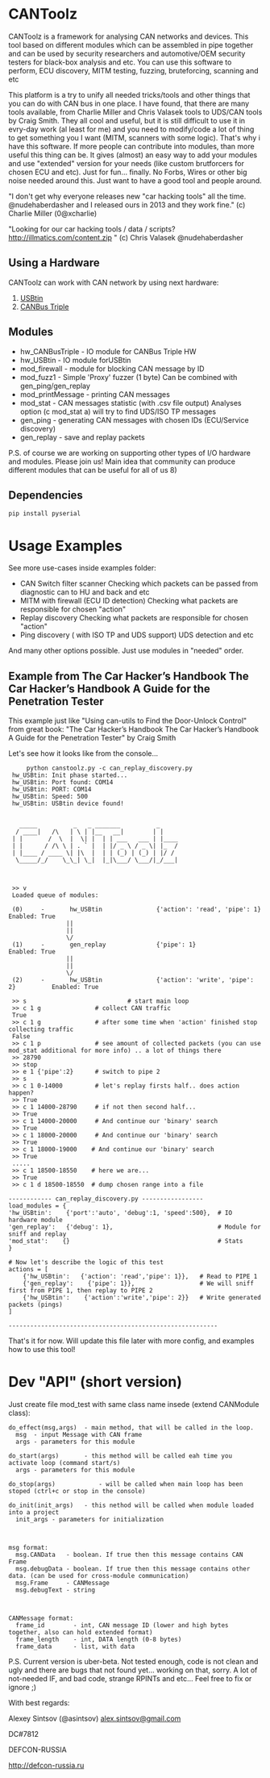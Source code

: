 # CANToolz

CANToolz is a framework for analysing CAN networks and devices.
This tool based on different modules which can be assembled in pipe together and
can be used by security researchers and automotive/OEM security testers for black-box analysis and etc. 
You can use this software to perform, ECU discovery, MITM testing, fuzzing, bruteforcing, scanning and etc

This platform is a try to unify all needed tricks/tools and other things that you can do with CAN bus in one place.
I have found, that there are many tools available, from Charlie Miller and Chris Valasek tools to UDS/CAN tools by Craig Smith.
They all cool and useful, but it is still difficult to use it in evry-day work (al least for me) and you need to modify/code 
a lot of thing to get something you I want (MITM, scanners with some logic). That's why i have this software. If more people can 
contribute into modules, than more useful this thing can be. It gives (almost) an easy way to add your modules and use "extended" version for your needs
(like custom brutforcers for chosen ECU and etc). Just for fun... finally. No Forbs, Wires  or other big noise needed around this. 
Just want to have a good tool and people around.

"I don't get why everyone releases new "car hacking tools" all the time.  @nudehaberdasher and I released ours in 2013 and they work fine." (c) Charlie Miller (‏@0xcharlie)

"Looking for our car hacking tools / data / scripts? http://illmatics.com/content.zip " (c) Chris Valasek ‏@nudehaberdasher

## Using a Hardware

CANToolz can work with CAN network by using next hardware:

1. [USBtin](http://www.fischl.de/usbtin/)
2. [CANBus Triple](https://canb.us/)

## Modules

- hw_CANBusTriple  - IO module for CANBus Triple HW
- hw_USBtin        - IO module forUSBtin
- mod_firewall     - module for blocking CAN message by ID
- mod_fuzz1        - Simple 'Proxy' fuzzer  (1 byte) Can be combined with gen_ping/gen_replay
- mod_printMessage - printing CAN messages
- mod_stat         - CAN messages statistic (with .csv file output)
                     Analyses option (c mod_stat a) will try to find UDS/ISO TP messages
- gen_ping         - generating CAN messages with chosen IDs (ECU/Service discovery)
- gen_replay       - save and replay packets

P.S. of course we are working on supporting other types of I/O hardware and modules. Please join us!
Main idea that community can produce different modules that can be useful for all of us 8)

## Dependencies

    pip install pyserial


# Usage Examples
See more use-cases inside examples folder:

- CAN Switch filter scanner
    Checking which packets can be passed from diagnostic can to HU and back and etc
- MITM with firewall (ECU ID detection)
    Checking what packets are responsible for chosen "action"
- Replay discovery
    Checking what packets are responsible for chosen "action"
- Ping discovery ( with ISO TP and UDS support)
    UDS detection and etc

And many other options possible. Just use modules in "needed" order.

## Example from  The Car Hacker’s Handbook The Car Hacker’s Handbook A Guide for the Penetration Tester
This example just like "Using can-utils to Find the Door-Unlock Control" from great book: "The Car Hacker’s Handbook The Car Hacker’s Handbook A Guide for the Penetration Tester" by Craig Smith

Let's see how it looks like from the console...

         python canstoolz.py -c can_replay_discovery.py
     hw_USBtin: Init phase started...
     hw_USBtin: Port found: COM14
     hw_USBtin: PORT: COM14
     hw_USBtin: Speed: 500
     hw_USBtin: USBtin device found!
    
    
       _____          _   _ _______          _
      / ____|   /\   | \ | |__   __|        | |
     | |       /  \  |  \| |  | | ___   ___ | |____
     | |      / /\ \ | . ` |  | |/ _ \ / _ \| |_  /
     | |____ / ____ \| |\  |  | | (_) | (_) | |/ /
      \_____/_/    \_\_| \_|  |_|\___/ \___/|_/___|
    
    
    
     >> v
     Loaded queue of modules:
    
     (0)     -       hw_USBtin               {'action': 'read', 'pipe': 1}           Enabled: True
                    ||
                    ||
                    \/
     (1)     -       gen_replay              {'pipe': 1}             Enabled: True
                    ||
                    ||
                    \/
     (2)     -       hw_USBtin               {'action': 'write', 'pipe': 2}          Enabled: True
    
     >> s                            # start main loop
     >> c 1 g               # collect CAN traffic
     True
     >> c 1 g               # after some time when 'action' finished stop collecting traffic
     False
     >> c 1 p               # see amount of collected packets (you can use mod_stat additional for more info) .. a lot of things there
     >> 28790
     >> stop
     >> e 1 {'pipe':2}      # switch to pipe 2
     >> s
     >> c 1 0-14000         # let's replay firsts half.. does action happen?
     >> True
     >> c 1 14000-28790     # if not then second half...
     >> True
     >> c 1 14000-20000     # And continue our 'binary' search
     >> True
     >> c 1 18000-20000     # And continue our 'binary' search
     >> True
     >> c 1 18000-19000    # And continue our 'binary' search
     >> True
     .....
     >> c 1 18500-18550    # here we are...
     >> True
     >> c 1 d 18500-18550  # dump chosen range into a file

    ------------ can_replay_discovery.py -----------------
    load_modules = {
    'hw_USBtin':    {'port':'auto', 'debug':1, 'speed':500},  # IO hardware module
    'gen_replay':   {'debug': 1},                             # Module for sniff and replay
    'mod_stat':    {}                                         # Stats
    }

    # Now let's describe the logic of this test
    actions = [
        {'hw_USBtin':   {'action': 'read','pipe': 1}},   # Read to PIPE 1
        {'gen_replay':    {'pipe': 1}},                  # We will sniff first from PIPE 1, then replay to PIPE 2
        {'hw_USBtin':    {'action':'write','pipe': 2}}   # Write generated packets (pings)
    ]

    ----------------------------------------------------------

That's it for now. Will update this file later with more config, and examples how to use this tool!

# Dev "API" (short version)

Just create file mod_test with same class name insede (extend CANModule class):

    do_effect(msg,args)  - main method, that will be called in the loop.
      msg  - input Message with CAN frame
      args - parameters for this module

    do_start(args)       - this method will be called eah time you activate loop (command start/s)
      args - parameters for this module

    do_stop(args)            - will be called when main loop has been stoped (ctrl+c or stop in the console)

    do_init(init_args)   - this nethod will be called when module loaded into a project
      init_args - parameters for initialization



    msg format:
      msg.CANData   - boolean. If true then this message contains CAN Frame
      msg.debugData - boolean. If true then this message contains other data. (can be used for cross-module communication)
      msg.Frame     - CANMessage
      msg.debugText - string



    CANMessage format:
      frame_id        - int, CAN message ID (lower and high bytes together, also can hold extended format)
      frame_length    - int, DATA length (0-8 bytes)
      frame_data      - list, with data

P.S.
 Current version is uber-beta. Not tested enough, code is not clean and ugly and there are bugs that not found yet... working on that, sorry.
 A lot of not-needed IF, and bad code, strange RPINTs and etc...
 Feel free to fix or ignore ;)

With best regards:

Alexey Sintsov   (@asintsov)
alex.sintsov@gmail.com

DC#7812

DEFCON-RUSSIA

http://defcon-russia.ru



